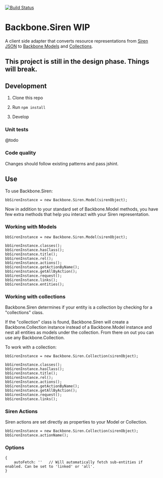 [![Build Status](https://travis-ci.org/kiva/backbone.siren.png)](https://travis-ci.org/kiva/backbone.siren)
# Backbone.Siren WIP

A client side adapter that converts resource representations from [Siren JSON](https://github.com/kevinswiber/siren) to [Backbone Models](http://backbonejs.org/#Model) and [Collections](http://backbonejs.org/#Collection).

## This project is still in the design phase.  Things will break.

## Development

1. Clone this repo

2. Run `npm install`

3. Develop

### Unit tests

@todo

### Code quality

Changes should follow existing patterns and pass jshint.

## Use

To use Backbone.Siren:

```
bbSirenInstance = new Backbone.Siren.Model(sirenObject);
```

Now in addition to your standard set of Backbone.Model methods, you have few extra methods that help you interact with your Siren representation.

### Working with Models

```
bbSirenInstance = new Backbone.Siren.Model(sirenObject);

bbSirenInstance.classes();
bbSirenInstance.hasClass();
bbSirenInstance.title();
bbSirenInstance.rel();
bbSirenInstance.actions();
bbSirenInstance.getActionByName();
bbSirenInstance.getAllByAction();
bbSirenInstance.request();
bbSirenInstance.links();
bbSirenInstance.entities();
```

### Working with collections

Backbone.Siren determines if your entity is a collection by checking for a "collections" class.

If the "collection" class is found, Backbone.Siren will create a Backbone.Collection instance instead of a Backbone.Model instance and nest all entities as models under the collection.
From there on out you can use any Backbone.Collection.

To work with a collection:
```
bbSirenInstance = new Backbone.Siren.Collection(sirenObject);

bbSirenInstance.classes();
bbSirenInstance.hasClass();
bbSirenInstance.title();
bbSirenInstance.rel();
bbSirenInstance.actions();
bbSirenInstance.getActionByName();
bbSirenInstance.getAllByAction();
bbSirenInstance.request();
bbSirenInstance.links();
```

### Siren Actions

Siren actions are set directly as properties to your Model or Collection.

```
bbSirenInstance = new Backbone.Siren.Collection(sirenObject);
bbSirenInstance.actionName();
```

### Options

```
{
    autoFetch: ''   // Will automatically fetch sub-entities if enabled. Can be set to 'linked' or 'all'.
}
```


